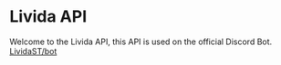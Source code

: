 # Livida API
Welcome to the Livida API, this API is used on the official Discord Bot. [LividaST/bot](https://github.com/LividaST/bot)